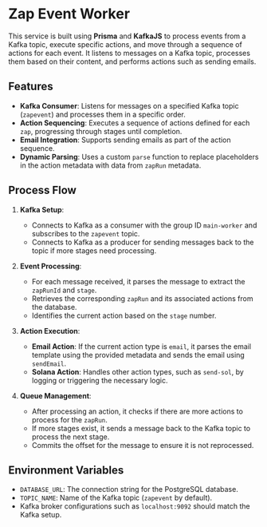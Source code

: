# Zap Event Worker

This service is built using **Prisma** and **KafkaJS** to process events from a Kafka topic, execute specific actions, and move through a sequence of actions for each event. It listens to messages on a Kafka topic, processes them based on their content, and performs actions such as sending emails.

## Features

- **Kafka Consumer**: Listens for messages on a specified Kafka topic (`zapevent`) and processes them in a specific order.
- **Action Sequencing**: Executes a sequence of actions defined for each `zap`, progressing through stages until completion.
- **Email Integration**: Supports sending emails as part of the action sequence.
- **Dynamic Parsing**: Uses a custom `parse` function to replace placeholders in the action metadata with data from `zapRun` metadata.

## Process Flow

1. **Kafka Setup**:

   - Connects to Kafka as a consumer with the group ID `main-worker` and subscribes to the `zapevent` topic.
   - Connects to Kafka as a producer for sending messages back to the topic if more stages need processing.

2. **Event Processing**:

   - For each message received, it parses the message to extract the `zapRunId` and `stage`.
   - Retrieves the corresponding `zapRun` and its associated actions from the database.
   - Identifies the current action based on the `stage` number.

3. **Action Execution**:

   - **Email Action**: If the current action type is `email`, it parses the email template using the provided metadata and sends the email using `sendEmail`.
   - **Solana Action**: Handles other action types, such as `send-sol`, by logging or triggering the necessary logic.

4. **Queue Management**:
   - After processing an action, it checks if there are more actions to process for the `zapRun`.
   - If more stages exist, it sends a message back to the Kafka topic to process the next stage.
   - Commits the offset for the message to ensure it is not reprocessed.

## Environment Variables

- `DATABASE_URL`: The connection string for the PostgreSQL database.
- `TOPIC_NAME`: Name of the Kafka topic (`zapevent` by default).
- Kafka broker configurations such as `localhost:9092` should match the Kafka setup.
